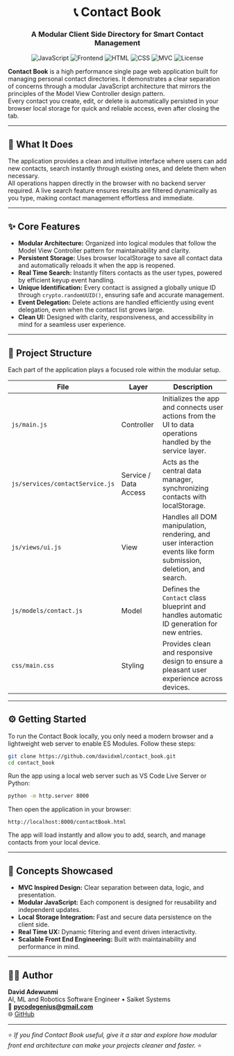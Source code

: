 <div align="center">

# 📞 Contact Book  
### A Modular Client Side Directory for Smart Contact Management  

![JavaScript](https://img.shields.io/badge/JavaScript-ES6+-yellow?logo=javascript&logoColor=black&style=for-the-badge)
![Frontend](https://img.shields.io/badge/Frontend-Client_Side_App-blue?style=for-the-badge)
![HTML](https://img.shields.io/badge/HTML-5-DD4B25?style=for-the-badge&logo=html5&logoColor=white)
![CSS](https://img.shields.io/badge/CSS-3-1572B6?style=for-the-badge&logo=css3&logoColor=white)
![MVC](https://img.shields.io/badge/Architecture-MVC_Design_Pattern-success?style=for-the-badge)
![License](https://img.shields.io/badge/License-MIT-green?style=for-the-badge)

</div>


**Contact Book** is a high performance single page web application built for managing personal contact directories. It demonstrates a clear separation of concerns through a modular JavaScript architecture that mirrors the principles of the Model View Controller design pattern.  
Every contact you create, edit, or delete is automatically persisted in your browser local storage for quick and reliable access, even after closing the tab.

---

## 🧠 What It Does

The application provides a clean and intuitive interface where users can add new contacts, search instantly through existing ones, and delete them when necessary.  
All operations happen directly in the browser with no backend server required. A live search feature ensures results are filtered dynamically as you type, making contact management effortless and immediate.

---

## ✨ Core Features

- **Modular Architecture:** Organized into logical modules that follow the Model View Controller pattern for maintainability and clarity.  
- **Persistent Storage:** Uses browser localStorage to save all contact data and automatically reloads it when the app is reopened.  
- **Real Time Search:** Instantly filters contacts as the user types, powered by efficient keyup event handling.  
- **Unique Identification:** Every contact is assigned a globally unique ID through `crypto.randomUUID()`, ensuring safe and accurate management.  
- **Event Delegation:** Delete actions are handled efficiently using event delegation, even when the contact list grows large.  
- **Clean UI:** Designed with clarity, responsiveness, and accessibility in mind for a seamless user experience.

---

## 🧩 Project Structure

Each part of the application plays a focused role within the modular setup.

| File | Layer | Description |
|------|--------|-------------|
| `js/main.js` | Controller | Initializes the app and connects user actions from the UI to data operations handled by the service layer. |
| `js/services/contactService.js` | Service / Data Access | Acts as the central data manager, synchronizing contacts with localStorage. |
| `js/views/ui.js` | View | Handles all DOM manipulation, rendering, and user interaction events like form submission, deletion, and search. |
| `js/models/contact.js` | Model | Defines the `Contact` class blueprint and handles automatic ID generation for new entries. |
| `css/main.css` | Styling | Provides clean and responsive design to ensure a pleasant user experience across devices. |

---

## ⚙️ Getting Started

To run the Contact Book locally, you only need a modern browser and a lightweight web server to enable ES Modules. Follow these steps:

```bash
git clone https://github.com/davidxml/contact_book.git
cd contact_book
```

Run the app using a local web server such as VS Code Live Server or Python:

```bash
python -m http.server 8000
```

Then open the application in your browser:

```
http://localhost:8000/contactBook.html
```

The app will load instantly and allow you to add, search, and manage contacts from your local device.

---

## 🧠 Concepts Showcased

- **MVC Inspired Design:** Clear separation between data, logic, and presentation.  
- **Modular JavaScript:** Each component is designed for reusability and independent updates.  
- **Local Storage Integration:** Fast and secure data persistence on the client side.  
- **Real Time UX:** Dynamic filtering and event driven interactivity.  
- **Scalable Front End Engineering:** Built with maintainability and performance in mind.  

---

## 🧑‍💻 Author

**David Adewunmi**  
AI, ML and Robotics Software Engineer • Saiket Systems  
📧 **pycodegenius@gmail.com**  
🌐 [GitHub](https://github.com/davidxml)

---

⭐ *If you find Contact Book useful, give it a star and explore how modular front end architecture can make your projects cleaner and faster.* ⭐
